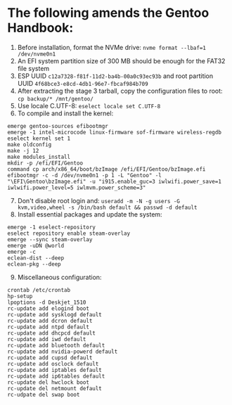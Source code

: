 # The following amends the Gentoo Handbook:
1. Before installation, format the NVMe drive: `nvme format --lbaf=1 /dev/nvme0n1`
2. An EFI system partition size of 300 MB should be enough for the FAT32 file system
3. ESP UUID `c12a7328-f81f-11d2-ba4b-00a0c93ec93b` and root partition UUID `4f68bce3-e8cd-4db1-96e7-fbcaf984b709`
4. After extracting the stage 3 tarball, copy the configuration files to root: `cp backup/* /mnt/gentoo/`
5. Use locale C.UTF-8: `eselect locale set C.UTF-8`
6. To compile and install the kernel:
```
emerge gentoo-sources efibootmgr
emerge -1 intel-microcode linux-firmware sof-firmware wireless-regdb
eselect kernel set 1
make oldconfig
make -j 12
make modules_install
mkdir -p /efi/EFI/Gentoo
command cp arch/x86_64/boot/bzImage /efi/EFI/Gentoo/bzImage.efi
efibootmgr -c -d /dev/nvme0n1 -p 1 -L "Gentoo" -l "\EFI\Gentoo\bzImage.efi" -u "i915.enable_guc=3 iwlwifi.power_save=1 iwlwifi.power_level=5 iwlmvm.power_scheme=3"
```
7. Don't disable root login and: `useradd -m -N -g users -G kvm,video,wheel -s /bin/bash default && passwd -d default`
8. Install essential packages and update the system:
```
emerge -1 eselect-repository
eselect repository enable steam-overlay
emerge --sync steam-overlay
emerge -uDN @world
emerge -c
eclean-dist --deep
eclean-pkg --deep
```
9. Miscellaneous configuration:
```
crontab /etc/crontab
hp-setup
lpoptions -d Deskjet_1510
rc-update add elogind boot
rc-update add sysklogd default
rc-update add dcron default
rc-update add ntpd default
rc-update add dhcpcd default
rc-update add iwd default
rc-update add bluetooth default
rc-update add nvidia-powerd default
rc-update add cupsd default
rc-update add osclock default
rc-update add iptables default
rc-update add ip6tables default
rc-update del hwclock boot
rc-update del netmount default
rc-udpate del swap boot
```
